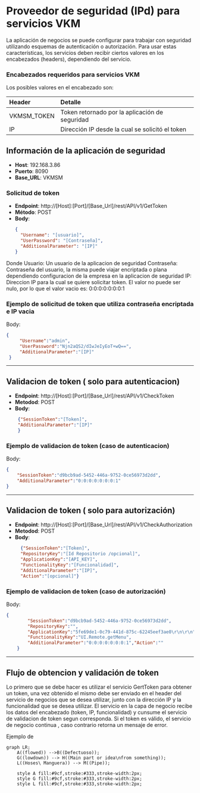 # Proveedor de seguridad (IPd) para servicios VKM

La aplicación de negocios se puede configurar para trabajar con seguridad utilizando esquemas de autenticación o autorización. Para usar estas características, los servicios deben recibir ciertos valores en los encabezados (headers), dependiendo del servicio.

### Encabezados requeridos para servicios VKM

Los posibles valores en el encabezado son:

| Header        | Detalle                                         |
|:--------------|:-------------------------------------------------|
| VKMSM_TOKEN   | Token retornado por la aplicación de seguridad |
| IP            | Dirección IP desde la cual se solicitó el token |

## Información de la aplicación de seguridad

- **Host**: 192.168.3.86
- **Puerto**: 8090
- **Base_URL**: VKMSM

### Solicitud de token
- **Endpoint**: http://[Host]:[Port]/[Base_Url]/rest/API/v1/GetToken
- **Método**: POST
- **Body**:
  ```json
  {
    "Username": "[usuario]",
    "UserPassword": "[Contraseña]",
    "AdditionalParameter": "[IP]"
  }
  ```
  
Donde
	Usuario: Un usuario de la aplicacion de seguridad
	Contraseña: Contraseña del usuario, la misma puede viajar encriptada o plana dependiendo configuracion de la empresa en la aplicacion de seguridad
	IP: Direccion IP para la cual se quiere solicitar token. El valor no puede ser nulo, por lo que el valor vacio es: 0:0:0:0:0:0:0:1

### Ejemplo de solicitud de token que utiliza contraseña encriptada e IP vacia
Body: 
```json
{
	 "Username":"admin",
	 "UserPassword":"Njn2aQS2/dIwJeIyEoT+wQ==",
	 "AdditionalParameter":"[IP]"
 }
```
---
## Validacion de token ( solo para autenticacion)

- **Endpoint**:  http://[Host]:[Port]/[Base_Url]/rest/API/v1/CheckToken
- **Metodod**: POST
- **Body**:
  ```json
   {"SessionToken":"[Token]",
   "AdditionalParameter":"[IP]"
   }

### Ejemplo de validacion de token (caso de autenticacion) 
Body: 
```json
{
	"SessionToken":"d9bcb9ad-5452-446a-9752-0ce56973d2dd",
	"AdditionalParameter":"0:0:0:0:0:0:0:1"
}
```
---
## Validacion de token ( solo para autorización)

- **Endpoint**:  http://[Host]:[Port]/[Base_Url]/rest/API/v1/CheckAuthorization
- **Metodod**: POST
- **Body**:
  ```json
	{"SessionToken":"[Token]",
	"RepositoryKey":"[Id Repositorio /opcional]",
	"ApplicationKey":"[API_KEY]",
	"FunctionalityKey":"[Funcionalidad]",
	"AdditionalParameter":"[IP]",
	"Action":"[opcional]"}

### Ejemplo de validacion de token (caso de autorización) 
Body: 
```json
{
		"SessionToken":"d9bcb9ad-5452-446a-9752-0ce56973d2dd",
		"RepositoryKey":"",
		"ApplicationKey":"5fe69de1-0c79-441d-875c-62245eef3ae0\r\n\r\n",
		"FunctionalityKey":"UI.Remote.getMenu",
		"AdditionalParameter":"0:0:0:0:0:0:0:1","Action":""
	}
```
---
## Flujo de obtencion y validación de token

Lo primero que se debe hacer es utilizar el servicio GertToken para obtener un token, una vez obtenido el mismo debe ser enviado en el header del servicio de negocios que se desea utilizar, junto con la dirección IP y la funcionalidad que se desea utilizar. El servicio en la capa de negocio recibe los datos del encabezado (token, IP, funcionalidad) y cunsume el servicio de validacion de token segun corresponda. Si el token es válido, el servicio de negocio continua , caso contrario retorna un mensaje de error.

Ejemplo de 

```mermaid  
graph LR;
    A((flowed)) -->B((Defectuoso));
    G((lowdown)) --> H((Main part or idea\nfrom something));
    L((Hoses\ Manguera)) --> M((Pipe));

    style A fill:#9cf,stroke:#333,stroke-width:2px;
    style G fill:#9cf,stroke:#333,stroke-width:2px;
    style L fill:#9cf,stroke:#333,stroke-width:2px;

```




